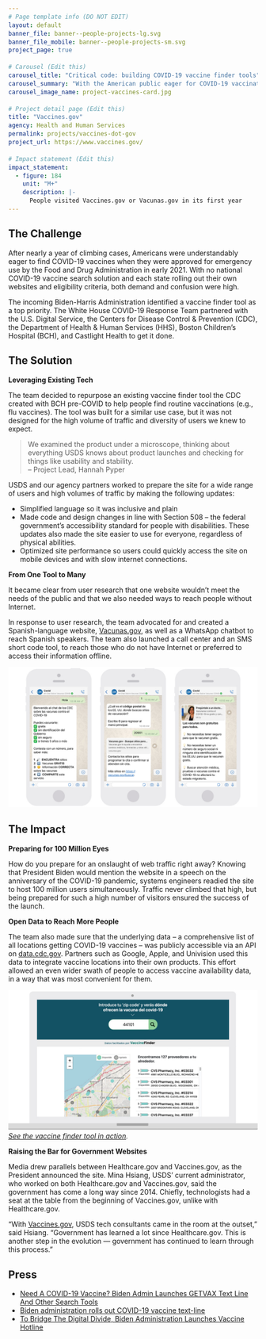 ```yaml
---
# Page template info (DO NOT EDIT)
layout: default
banner_file: banner--people-projects-lg.svg
banner_file_mobile: banner--people-projects-sm.svg
project_page: true

# Carousel (Edit this)
carousel_title: "Critical code: building COVID-19 vaccine finder tools"
carousel_summary: "With the American public eager for COVID-19 vaccinations, The White House partnered with the U.S. Digital Service, the Centers for Disease Control & Prevention, the Department of Health & Human Services, and Boston Children’s Hospital to launch a fleet of accessible tools, including two websites, a chatbot and a multilingual call center, to connect people to life-saving vaccines."
carousel_image_name: project-vaccines-card.jpg

# Project detail page (Edit this)
title: "Vaccines.gov"
agency: Health and Human Services
permalink: projects/vaccines-dot-gov
project_url: https://www.vaccines.gov/

# Impact statement (Edit this)
impact_statement:
  - figure: 184
    unit: "M+"
    description: |-
      People visited Vaccines.gov or Vacunas.gov in its first year
---
```


## The Challenge

After nearly a year of climbing cases, Americans were understandably eager to find COVID-19 vaccines when they were approved for emergency use by the Food and Drug Administration in early 2021. With no national COVID-19 vaccine search solution and each state rolling out their own websites and eligibility criteria, both demand and confusion were high.

The incoming Biden-Harris Administration identified a vaccine finder tool as a top priority. The White House COVID-19 Response Team partnered with the U.S. Digital Service, the Centers for Disease Control & Prevention (CDC), the Department of Health & Human Services (HHS), Boston Children’s Hospital (BCH), and Castlight Health to get it done.

## The Solution
**Leveraging Existing Tech**

The team decided to repurpose an existing vaccine finder tool the CDC created with BCH pre-COVID to help people find routine vaccinations (e.g., flu vaccines). The tool was built for a similar use case, but it was not designed for the high volume of traffic and diversity of users we knew to expect. 

<blockquote class="pullquote" markdown="1">
We examined the product under a microscope, thinking about everything USDS knows about product launches and checking for things like usability and stability.
 <footer>– Project Lead, Hannah Pyper</footer>
</blockquote>

USDS and our agency partners worked to prepare the site for a wide range of users and high volumes of traffic by making the following updates:
- Simplified language so it was inclusive and plain
- Made code and design changes in line with Section 508 – the federal government’s accessibility standard for people with disabilities. These updates also made the site easier to use for everyone, regardless of physical abilities.
- Optimized site performance so users could quickly access the site on mobile devices and with slow internet connections.

**From One Tool to Many**

It became clear from user research that one website wouldn’t meet the needs of the public and that we also needed ways to reach people without Internet.

In response to user research, the team advocated for and created a Spanish-language website, [Vacunas.gov](https://www.vacunas.gov/), as well as a WhatsApp chatbot to reach Spanish speakers. The team also launched a call center and an SMS short code tool, to reach those who do not have Internet or preferred to access their information offline.  


![](../images/project-vaccines-chatbot-screenshot.jpg)

## The Impact
**Preparing for 100 Million Eyes**

How do you prepare for an onslaught of web traffic right away? Knowing that President Biden would mention the website in a speech on the anniversary of the COVID-19 pandemic, systems engineers readied the site to host 100 million users simultaneously. Traffic never climbed that high, but being prepared for such a high number of visitors ensured the success of the launch. 

**Open Data to Reach More People**

The team also made sure that the underlying data – a comprehensive list of all locations getting COVID-19 vaccines – was publicly accessible via an API on [data.cdc.gov](https://data.cdc.gov/browse?category=Vaccinations). Partners such as Google, Apple, and Univision used this data to integrate vaccine locations into their own products. This effort allowed an even wider swath of people to access vaccine availability data, in a way that was most convenient for them.


![](../images/project-vaccines-univision-vaccine-finder-tool.jpg)
*[See the vaccine finder tool in action](https://www.univision.com/noticias/salud/donde-hay-vacunas-contra-el-covid-19-disponibles-en-mi-zona).*

**Raising the Bar for Government Websites**

Media drew parallels between Healthcare.gov and Vaccines.gov, as the President announced the site. Mina Hsiang, USDS’ current administrator, who worked on both Healthcare.gov and Vaccines.gov, said the government has come a long way since 2014. Chiefly, technologists had a seat at the table from the beginning of Vaccines.gov, unlike with Healthcare.gov.

“With [Vaccines.gov](https://www.vaccines.gov/), USDS tech consultants came in the room at the outset,” said Hsiang. “Government has learned a lot since Healthcare.gov. This is another step in the evolution &mdash; government has continued to learn through this process.”

## Press

- [Need A COVID-19 Vaccine? Biden Admin Launches GETVAX Text Line And Other Search Tools](https://www.npr.org/2021/04/30/992591012/need-a-covid-19-vaccine-biden-admin-launches-getvax-textline-and-other-search-to)
- [Biden administration rolls out COVID-19 vaccine text-line](https://www.healthcareitnews.com/news/biden-administration-rolls-out-covid-19-vaccine-textline)
- [To Bridge The Digital Divide, Biden Administration Launches Vaccine Hotline](https://www.npr.org/2021/05/09/994885742/to-bridge-the-digital-divide-biden-administration-launches-vaccine-hotline)
